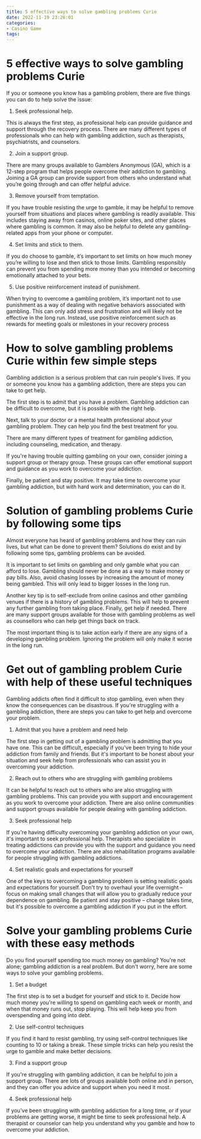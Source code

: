 ```yaml
---
title: 5 effective ways to solve gambling problems Curie 
date: 2022-11-19 23:26:01
categories:
- Casino Game
tags:
---
```



#  5 effective ways to solve gambling problems Curie 

If you or someone you know has a gambling problem, there are five things you can do to help solve the issue:

1. Seek professional help.

This is always the first step, as professional help can provide guidance and support through the recovery process. There are many different types of professionals who can help with gambling addiction, such as therapists, psychiatrists, and counselors.

2. Join a support group.

There are many groups available to Gamblers Anonymous (GA), which is a 12-step program that helps people overcome their addiction to gambling. Joining a GA group can provide support from others who understand what you’re going through and can offer helpful advice.

3. Remove yourself from temptation.

If you have trouble resisting the urge to gamble, it may be helpful to remove yourself from situations and places where gambling is readily available. This includes staying away from casinos, online poker sites, and other places where gambling is common. It may also be helpful to delete any gambling-related apps from your phone or computer.

4. Set limits and stick to them.

If you do choose to gamble, it’s important to set limits on how much money you’re willing to lose and then stick to those limits. Gambling responsibly can prevent you from spending more money than you intended or becoming emotionally attached to your bets.

5. Use positive reinforcement instead of punishment.

When trying to overcome a gambling problem, it’s important not to use punishment as a way of dealing with negative behaviors associated with gambling. This can only add stress and frustration and will likely not be effective in the long run. Instead, use positive reinforcement such as rewards for meeting goals or milestones in your recovery process

#  How to solve gambling problems Curie within few simple steps 

Gambling addiction is a serious problem that can ruin people's lives. If you or someone you know has a gambling addiction, there are steps you can take to get help.

The first step is to admit that you have a problem. Gambling addiction can be difficult to overcome, but it is possible with the right help.

Next, talk to your doctor or a mental health professional about your gambling problem. They can help you find the best treatment for you.

There are many different types of treatment for gambling addiction, including counseling, medication, and therapy.

If you're having trouble quitting gambling on your own, consider joining a support group or therapy group. These groups can offer emotional support and guidance as you work to overcome your addiction.

Finally, be patient and stay positive. It may take time to overcome your gambling addiction, but with hard work and determination, you can do it.

#  Solution of gambling problems Curie by following some tips 

Almost everyone has heard of gambling problems and how they can ruin lives, but what can be done to prevent them? Solutions do exist and by following some tips, gambling problems can be avoided. 

It is important to set limits on gambling and only gamble what you can afford to lose. Gambling should never be done as a way to make money or pay bills. Also, avoid chasing losses by increasing the amount of money being gambled. This will only lead to bigger losses in the long run. 

Another key tip is to self-exclude from online casinos and other gambling venues if there is a history of gambling problems. This will help to prevent any further gambling from taking place. Finally, get help if needed. There are many support groups available for those with gambling problems as well as counsellors who can help get things back on track. 

The most important thing is to take action early if there are any signs of a developing gambling problem. Ignoring the problem will only make it worse in the long run.

#  Get out of gambling problem Curie with help of these useful techniques 

Gambling addicts often find it difficult to stop gambling, even when they know the consequences can be disastrous. If you're struggling with a gambling addiction, there are steps you can take to get help and overcome your problem.

1. Admit that you have a problem and need help

The first step in getting out of a gambling problem is admitting that you have one. This can be difficult, especially if you've been trying to hide your addiction from family and friends. But it's important to be honest about your situation and seek help from professionals who can assist you in overcoming your addiction.

2. Reach out to others who are struggling with gambling problems

It can be helpful to reach out to others who are also struggling with gambling problems. This can provide you with support and encouragement as you work to overcome your addiction. There are also online communities and support groups available for people dealing with gambling addiction.

3. Seek professional help

If you're having difficulty overcoming your gambling addiction on your own, it's important to seek professional help. Therapists who specialize in treating addictions can provide you with the support and guidance you need to overcome your addiction. There are also rehabilitation programs available for people struggling with gambling addictions.

4. Set realistic goals and expectations for yourself

One of the keys to overcoming a gambling problem is setting realistic goals and expectations for yourself. Don't try to overhaul your life overnight – focus on making small changes that will allow you to gradually reduce your dependence on gambling. Be patient and stay positive – change takes time, but it's possible to overcome a gambling addiction if you put in the effort.

#  Solve your gambling problems Curie with these easy methods

Do you find yourself spending too much money on gambling? You're not alone; gambling addiction is a real problem. But don't worry, here are some ways to solve your gambling problems.

1) Set a budget

The first step is to set a budget for yourself and stick to it. Decide how much money you're willing to spend on gambling each week or month, and when that money runs out, stop playing. This will help keep you from overspending and going into debt.

2) Use self-control techniques

If you find it hard to resist gambling, try using self-control techniques like counting to 10 or taking a break. These simple tricks can help you resist the urge to gamble and make better decisions.

3) Find a support group

If you're struggling with gambling addiction, it can be helpful to join a support group. There are lots of groups available both online and in person, and they can offer you advice and support when you need it most.

4) Seek professional help

If you've been struggling with gambling addiction for a long time, or if your problems are getting worse, it might be time to seek professional help. A therapist or counselor can help you understand why you gamble and how to overcome your addiction.